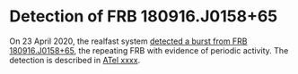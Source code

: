 # Detection of FRB 180916.J0158+65

On 23 April 2020, the realfast system [detected a burst from FRB 180916.J0158+65](http://realfast.io/data/realfast_R3_mjd58962.png), the repeating FRB with evidence of periodic activity. The detection is described in [ATel xxxx]().


